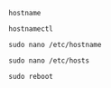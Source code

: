 
```shell
hostname
```

```shell
hostnamectl
```

```shell
sudo nano /etc/hostname
```

```shell
sudo nano /etc/hosts
```

```shell
sudo reboot
```
